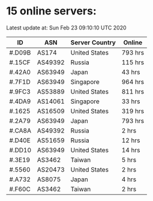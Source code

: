 # 15 online servers:

Latest update at: Sun Feb 23 09:10:10 UTC 2020

| ID | ASN | Server Country | Online |
| -- | --- | -------------- | ------ |
| #.D09B | AS174 | United States | 793 hrs |
| #.15CF | AS49392 | Russia | 115 hrs |
| #.42A0 | AS63949 | Japan | 43 hrs |
| #.7F1D | AS63949 | Singapore | 964 hrs |
| #.9FC3 | AS53889 | United States | 811 hrs |
| #.4DA9 | AS14061 | Singapore | 33 hrs |
| #.1625 | AS16509 | United States | 319 hrs |
| #.2A79 | AS63949 | Japan | 793 hrs |
| #.CA8A | AS49392 | Russia | 2 hrs |
| #.D40E | AS51659 | Russia | 12 hrs |
| #.DD10 | AS63949 | United States | 14 hrs |
| #.3E19 | AS3462 | Taiwan | 5 hrs |
| #.5560 | AS20473 | United States | 2 hrs |
| #.A732 | AS8075 | Japan | 4 hrs |
| #.F60C | AS3462 | Taiwan | 2 hrs |

